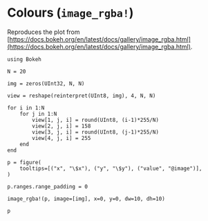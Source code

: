 # Colours (`image_rgba!`)

Reproduces the plot from [https://docs.bokeh.org/en/latest/docs/gallery/image_rgba.html](https://docs.bokeh.org/en/latest/docs/gallery/image_rgba.html).

```@example
using Bokeh

N = 20

img = zeros(UInt32, N, N)

view = reshape(reinterpret(UInt8, img), 4, N, N)

for i in 1:N
    for j in 1:N
        view[1, j, i] = round(UInt8, (i-1)*255/N)
        view[2, j, i] = 158
        view[3, j, i] = round(UInt8, (j-1)*255/N)
        view[4, j, i] = 255
    end
end

p = figure(
    tooltips=[("x", "\$x"), ("y", "\$y"), ("value", "@image")],
)

p.ranges.range_padding = 0

image_rgba!(p, image=[img], x=0, y=0, dw=10, dh=10)

p
```
